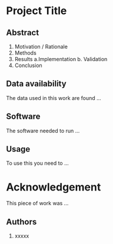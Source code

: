 # Project Title

## Abstract
1. Motivation / Rationale
2. Methods
3. Results
   a.Implementation
  b. Validation
4. Conclusion

## Data availability
The data used in this work are found ...
## Software
The software needed to run ...
## Usage
To use this you need to ...

# Acknowledgement
This piece of work was ...

## Authors
1. xxxxx


